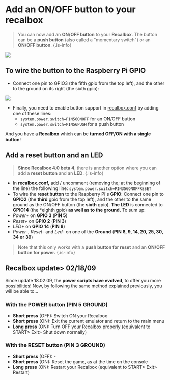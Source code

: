 # Add an ON/OFF button to your recalbox


>You can now add an **ON/OFF button** to your **Recalbox**. The button can be a **push button** \(also called a "momentary switch"\) or an **ON/OFF button**.
{.is-info}

![](https://gblobscdn.gitbook.com/assets%2F-LdKTX4ollh_G72-pO8z%2F-MJH8jdcYQLsGJvtswtn%2F-MJHA_HOg9wBtC_agqnR%2Fadd-a-start-stop-button-to-your-recalbox-en-recalboxrecalbox-os.jpg?alt=media&token=bccf6ecf-3c7e-4008-bba0-9dbb427910ab)

## To wire the button to the Raspberry Pi GPIO

* Connect one pin to GPIO3 \(the fifth gpio from the top left\), and the other to the ground on its right \(the sixth gpio\):

![](https://gblobscdn.gitbook.com/assets%2F-LdKTX4ollh_G72-pO8z%2F-MJH8jdcYQLsGJvtswtn%2F-MJHBikcKEvyxKFdtUAG%2FRaspberry%20Pi%2040-pin%20GPIO%20Layout.png?alt=media&token=49f0c74e-433e-40fb-81ca-06cec2f2efb7)

* Finally, you need to enable button support in [recalbox.conf](/basic-manual/getting-started/the-recalbox.conf-file) by adding one of these lines:
  * `system.power.switch=PIN56ONOFF` for an ON/OFF button
  * `system.power.switch=PIN56PUSH` for a push button

And you have a **Recalbox** which can be **turned OFF/ON with a single button**!

## Add a reset button and an LED​


>**Since Recalbox 4.0 beta 4**, there is another option where you can add a **reset button** and an **LED**.
{.is-info}

* In **recalbox.conf,** add / uncomment \(removing the; at the beginning of the line\) the following line: `system.power.switch=PIN356ONOFFRESET`​
* To wire the **reset button** to the Raspberry Pi's **GPIO**: Connect one pin to **GPIO2** \(the **third** gpio from the top left\), and the other to the same ground as the ON/OFF button \(the **sixth** gpio\). **The LED** is connected to **GPIO14** \(the \*eighth gpio\) **as well as to the ground.**  To sum up:
* _Power+_ on **GPIO 3** \(**PIN 5**\)
* _Reset+_ on **GPIO 2** \(**PIN 3**\)
* _LED+_ on **GPIO 14** \(**PIN 8**\)
* _Power-_, _Reset-_ and _Led-_ on one of the **Ground** \(**PIN 6, 9, 14, 20, 25, 30, 34 or 39**\)


>Note that this only works with a **push button for reset** and an **ON/OFF button for power.**
{.is-info}

## Recalbox update&gt; 02/18/09

Since update 18.02.09, the **power scripts have evolved**, to offer you more possibilities! Now, by following the same method explained previously, you will be able to... 

### With the POWER button \(PIN 5 GROUND\)

* **Short press** \(OFF\): Switch ON your Recalbox
* **Short press** \(ON\): Exit the current emulator and return to the main menu
* **Long press** \(ON\): Turn OFF your Recalbox properly \(equivalent to START&gt; Exit&gt; Shut down normally\) 

### With the RESET button \(PIN 3 GROUND\)

* **Short press** \(OFF\): -
* **Short press** \(ON\): Reset the game, as at the time on the console
* **Long press** \(ON\): Restart your Recalbox \(equivalent to START&gt; Exit&gt; Restart\)

